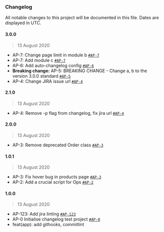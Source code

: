 ### Changelog

All notable changes to this project will be documented in this file. Dates are displayed in UTC.

#### 3.0.0

> 13 August 2020

- AP-7: Change page limit in module b [`#AP-7`](https://issues.apache.org/jira/browse/AP-7)
- AP-7: Add module c [`#AP-7`](https://issues.apache.org/jira/browse/AP-7)
- AP-6: Add auto-changelog config [`#AP-6`](https://issues.apache.org/jira/browse/AP-6)
- **Breaking change:** AP-5: BREAKING CHANGE - Change a, b to the version 3.0.0 standard [`#AP-5`](https://issues.apache.org/jira/browse/AP-5)
- AP-4: Change JIRA issue url [`#AP-4`](https://issues.apache.org/jira/browse/AP-4)

#### 2.1.0

> 13 August 2020

- AP-4: Remove -p flag from changelog, fix jira url [`#AP-4`](https://issues.apache.org/jira/browse/AP-4)

#### 2.0.0

> 13 August 2020

- AP-3: Remove deprecated Order class [`#AP-3`](https://issues.apache.org/jira/browse/AP-3)

#### 1.0.1

> 13 August 2020

- AP-3: Fix hover bug in products page [`#AP-3`](https://issues.apache.org/jira/browse/AP-3)
- AP-2: Add a crucial script for Ops [`#AP-2`](https://issues.apache.org/jira/browse/AP-2)

#### 1.0.0

> 13 August 2020

- AP-123: Add jira linting [`#AP-123`](https://issues.apache.org/jira/browse/AP-123)
- AP-0 Initialise changelog test project [`#AP-0`](https://issues.apache.org/jira/browse/AP-0)
- feat(app): add githooks, commitlint
